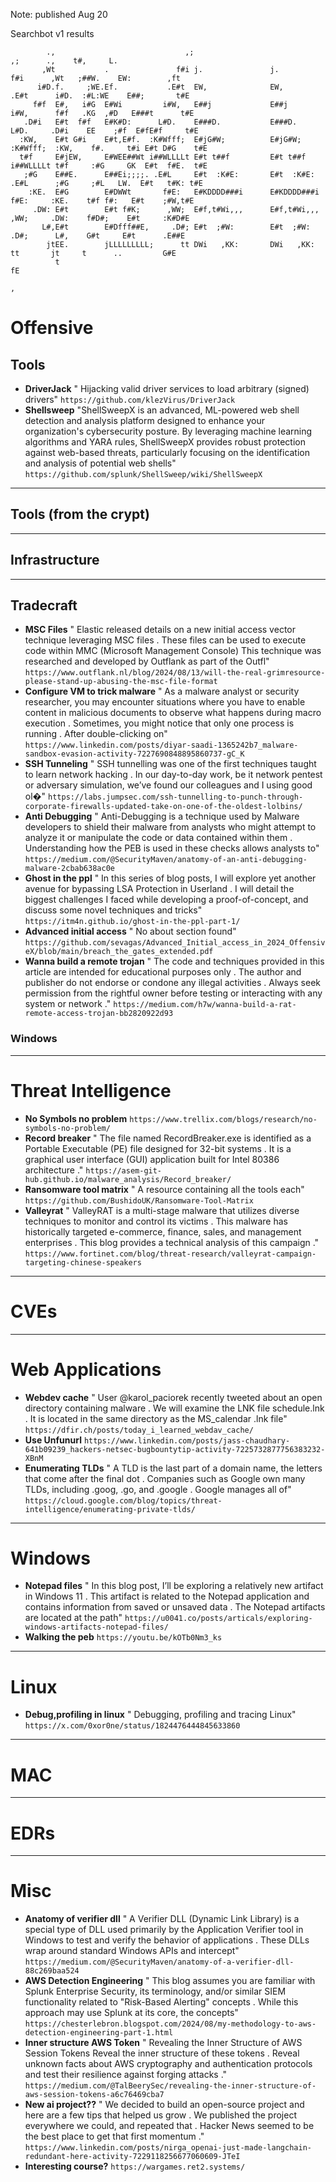Note: published Aug 20

Searchbot v1 results


```                                                                                            :                    
        .,                             ,;                                    ,;      .,    t#,     L.            
       ,Wt           .               f#i j.               j.               f#i      ,Wt   ;##W.    EW:        ,ft
      i#D.f.     ;WE.Ef.           .E#t  EW,              EW,            .E#t      i#D.  :#L:WE    E##;       t#E
     f#f  E#,   i#G  E#Wi         i#W,   E##j             E##j          i#W,      f#f   .KG  ,#D   E###t      t#E
   .D#i   E#t  f#f   E#K#D:      L#D.    E###D.           E###D.       L#D.     .D#i    EE    ;#f  E#fE#f     t#E
  :KW,    E#t G#i    E#t,E#f.  :K#Wfff;  E#jG#W;          E#jG#W;    :K#Wfff;  :KW,    f#.     t#i E#t D#G    t#E
  t#f     E#jEW,     E#WEE##Wt i##WLLLLt E#t t##f         E#t t##f   i##WLLLLt t#f     :#G     GK  E#t  f#E.  t#E
   ;#G    E##E.      E##Ei;;;;. .E#L     E#t  :K#E:       E#t  :K#E:  .E#L      ;#G     ;#L   LW.  E#t   t#K: t#E
    :KE.  E#G        E#DWWt       f#E:   E#KDDDD###i      E#KDDDD###i   f#E:     :KE.    t#f f#:   E#t    ;#W,t#E
     .DW: E#t        E#t f#K;      ,WW;  E#f,t#Wi,,,      E#f,t#Wi,,,    ,WW;     .DW:    f#D#;    E#t     :K#D#E
       L#,E#t        E#Dfff##E,     .D#; E#t  ;#W:        E#t  ;#W:       .D#;      L#,    G#t     E#t      .E##E
        jtEE.        jLLLLLLLLL;      tt DWi   ,KK:       DWi   ,KK:        tt       jt     t      ..         G#E
          t                                                                                                    fE
                                                                                                                ,
```
# Offensive

## Tools
* **DriverJack** " Hijacking valid driver services to load arbitrary (signed) drivers" `https://github.com/klezVirus/DriverJack`
* **Shellsweep** "ShellSweepX is an advanced, ML-powered web shell detection and analysis platform designed to enhance your organization's cybersecurity posture. By leveraging machine learning algorithms and YARA rules, ShellSweepX provides robust protection against web-based threats, particularly focusing on the identification and analysis of potential web shells" `https://github.com/splunk/ShellSweep/wiki/ShellSweepX`

---

## Tools (from the crypt)


---
## Infrastructure

---
## Tradecraft
* **MSC Files** " Elastic released details on a new initial access vector technique leveraging MSC files . These files can be used to execute code within MMC (Microsoft Management Console) This technique was researched and developed by Outflank as part of the Outfl" `https://www.outflank.nl/blog/2024/08/13/will-the-real-grimresource-please-stand-up-abusing-the-msc-file-format`
* **Configure VM to trick malware** " As a malware analyst or security researcher, you may encounter situations where you have to enable content in malicious documents to observe what happens during macro execution . Sometimes, you might notice that only one process is running . After double-clicking on" `https://www.linkedin.com/posts/diyar-saadi-1365242b7_malware-sandbox-evasion-activity-7227690848895860737-gC_K`
* **SSH Tunneling** " SSH tunnelling was one of the first techniques taught to learn network hacking . In our day-to-day work, be it network pentest or adversary simulation, we’ve found our colleagues and I using good ol�" `https://labs.jumpsec.com/ssh-tunnelling-to-punch-through-corporate-firewalls-updated-take-on-one-of-the-oldest-lolbins/`
* **Anti Debugging** " Anti-Debugging is a technique used by Malware developers to shield their malware from analysts who might attempt to analyze it or manipulate the code or data contained within them . Understanding how the PEB is used in these checks allows analysts to" `https://medium.com/@SecurityMaven/anatomy-of-an-anti-debugging-malware-2cbab638ac0e`
* **Ghost in the ppl** " In this series of blog posts, I will explore yet another avenue for bypassing LSA Protection in Userland . I will detail the biggest challenges I faced while developing a proof-of-concept, and discuss some novel techniques and tricks" `https://itm4n.github.io/ghost-in-the-ppl-part-1/`
* **Advanced initial access** " No about section found" `https://github.com/sevagas/Advanced_Initial_access_in_2024_OffensiveX/blob/main/breach_the_gates_extended.pdf`
* **Wanna build a remote trojan** " The code and techniques provided in this article are intended for educational purposes only . The author and publisher do not endorse or condone any illegal activities . Always seek permission from the rightful owner before testing or interacting with any system or network ." `https://medium.com/h7w/wanna-build-a-rat-remote-access-trojan-bb2820922d93`


### Windows

---
# Threat Intelligence 
* **No Symbols no problem**  `https://www.trellix.com/blogs/research/no-symbols-no-problem/`
* **Record breaker** " The file named RecordBreaker.exe is identified as a Portable Executable (PE) file designed for 32-bit systems . It is a graphical user interface (GUI) application built for Intel 80386 architecture ." `https://asem-git-hub.github.io/malware_analysis/Record_breaker/`
* **Ransomware tool matrix** " A resource containing all the tools each" `https://github.com/BushidoUK/Ransomware-Tool-Matrix`
* **Valleyrat** " ValleyRAT is a multi-stage malware that utilizes diverse techniques to monitor and control its victims . This malware has historically targeted e-commerce, finance, sales, and management enterprises . This blog provides a technical analysis of this campaign ." `https://www.fortinet.com/blog/threat-research/valleyrat-campaign-targeting-chinese-speakers`


---
# CVEs

---
# Web Applications
* **Webdev cache** " User @karol_paciorek recently tweeted about an open directory containing malware . We will examine the LNK file schedule.lnk . It is located in the same directory as the MS_calendar .lnk file" `https://dfir.ch/posts/today_i_learned_webdav_cache/`
* **Use Unfunurl** `https://www.linkedin.com/posts/jass-chaudhary-641b09239_hackers-netsec-bugbountytip-activity-7225732877756383232-XBnM`
* **Enumerating TLDs** " A TLD is the last part of a domain name, the letters that come after the final dot . Companies such as Google own many TLDs, including .goog, .go, and .google . Google manages all of" `https://cloud.google.com/blog/topics/threat-intelligence/enumerating-private-tlds/`


---
# Windows
* **Notepad files** " In this blog post, I’ll be exploring a relatively new artifact in Windows 11 . This artifact is related to the Notepad application and contains information from saved or unsaved data . The Notepad artifacts are located at the path" `https://u0041.co/posts/articals/exploring-windows-artifacts-notepad-files/`
* **Walking the peb** `https://youtu.be/kOTb0Nm3_ks`

---
# Linux 
* **Debug,profiling in linux** " Debugging, profiling and tracing Linux" `https://x.com/0xor0ne/status/1824476444845633860`


---
# MAC


---
# EDRs

---
# Misc
* **Anatomy of verifier dll** " A Verifier DLL (Dynamic Link Library) is a special type of DLL used primarily by the Application Verifier tool in Windows to test and verify the behavior of applications . These DLLs wrap around standard Windows APIs and intercept" `https://medium.com/@SecurityMaven/anatomy-of-a-verifier-dll-88c269baa524`
* **AWS Detection Engineering** " This blog assumes you are familiar with Splunk Enterprise Security, its terminology, and/or similar SIEM functionality related to "Risk-Based Alerting" concepts . While this approach may use Splunk at its core, the concepts" `https://chesterlebron.blogspot.com/2024/08/my-methodology-to-aws-detection-engineering-part-1.html`
* **Inner structure AWS Token** " Revealing the Inner Structure of AWS Session Tokens Reveal the inner structure of these tokens . Reveal unknown facts about AWS cryptography and authentication protocols and test their resilience against forging attacks ." `https://medium.com/@TalBeerySec/revealing-the-inner-structure-of-aws-session-tokens-a6c76469cba7`
* **New ai project??** " We decided to build an open-source project and here are a few tips that helped us grow . We published the project everywhere we could, and repeated that . Hacker News seemed to be the best place to get that first momentum ." `https://www.linkedin.com/posts/nirga_openai-just-made-langchain-redundant-here-activity-7229118256677060609-JTeI`
* **Interesting course?** `https://wargames.ret2.systems/`